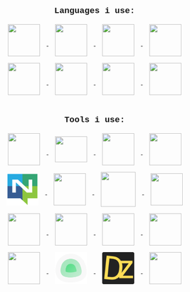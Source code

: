 ## <p  align="center" style="font-family:courier;font-size:90%" size=212px> Languages i use: </p>

<p align="center">
<a href='https://go.dev/'>
<img go align="center" style="padding-left: 15px; padding-right: 15px; padding-bottom: 15px;" width="72px" height="72px" src="https://juststickers.in/wp-content/uploads/2016/07/go-programming-language.png" /> 
</a>
<a href='https://www.python.org/'>
<img python align="center" style="padding-left: 15px; padding-right: 15px; padding-bottom: 15px;" width="72px"  height="72px" src="https://i.pinimg.com/originals/95/91/ed/9591ed82caa8d20c30db96cb7298d3a9.png" />
</a>
<a href='https://dart.dev/'>
<img dart align="center" style="padding-left: 15px; padding-right: 15px; padding-bottom: 15px;" width="72px"  height="72px" src="https://upload.wikimedia.org/wikipedia/commons/7/7e/Dart-logo.png" />
</a>
<a href='https://www.typescriptlang.org/'>
<img dart align="center" style="padding-left: 15px; padding-right: 15px; padding-bottom: 15px;" width="72px"  height="72px" src="https://upload.wikimedia.org/wikipedia/commons/thumb/4/4c/Typescript_logo_2020.svg/1024px-Typescript_logo_2020.svg.png" />
</a>
</a>
<a href='https://www.javascript.com/'>
<img dart align="center" style="padding-left: 15px; padding-right: 15px; padding-bottom: 15px;" width="72px"  height="72px" src="https://cdn.iconscout.com/icon/free/png-256/javascript-2752148-2284965.png" />
</a>
<a href='https://en.wikipedia.org/wiki/Bash_(Unix_shell)'>
<img dart align="center" style="padding-left: 15px; padding-right: 15px; padding-bottom: 15px;" width="72px"  height="72px" src="https://orion42.net/wp-content/uploads/2019/10/full_colored_dark_green42.png" />
</a>
<a href='https://ru.wikipedia.org/wiki/SQL'>
<img dart align="center" style="padding-left: 15px; padding-right: 15px; padding-bottom: 15px;" width="72px"  height="72px" src="https://cdn.iconscout.com/icon/free/png-256/markdown-3629496-3031559.png" />
</a>
<a href='https://en.wikipedia.org/wiki/Markdown'>
<img dart align="center" style="padding-left: 15px; padding-right: 15px; padding-bottom: 15px;" width="72px"  height="72px" src="https://cdn-ak.f.st-hatena.com/images/fotolife/n/nextscape_blog/20210911/20210911000000.png" />
</a>
</p>

## <p  align="center" style="font-family:courier;font-size:90%" size=212px> Tools i use: </p>

<p align="center">
<a href='https://git-scm.com/'>
<img git align="center" style="padding-left: 15px; padding-right: 15px; padding-bottom: 15px;" width="72px"  height="72px" src="https://git-scm.com/images/logos/downloads/Git-Icon-1788C.png" />
</a>
<a href='https://www.docker.com/'>
<img docker align="center" style="padding-left: 15px; padding-right: 15px; padding-bottom: 15px;" width="72px"  height="58px" src="https://iconape.com/wp-content/files/fr/370801/svg/docker-icon-logo-icon-png-svg.png" />
</a>
<a href='https://www.postgresql.org/'>
<img postgres align="center" style="padding-left: 15px; padding-right: 15px; padding-bottom: 15px;" width="72px"  height="72px" src="https://upload.wikimedia.org/wikipedia/commons/thumb/2/29/Postgresql_elephant.svg/1200px-Postgresql_elephant.svg.png" />
</a>
<a href='https://redis.io/'>
<img redis align="center" style="padding-left: 15px; padding-right: 15px; padding-bottom: 15px;" width="72px"  height="72px" src="https://camo.githubusercontent.com/4050472d0036e02ed3805e8329474f062eac6ae847ca0ac107d4889fa778711a/68747470733a2f2f6973332d73736c2e6d7a7374617469632e636f6d2f696d6167652f7468756d622f507572706c653132342f76342f31372f63642f61322f31376364613261302d623634312d633364302d336432322d3134313730346134306565662f49636f6e2e706e672f313230307836333062622e706e67" />
</a>
<a href='https://nats.io/'>
<img dgraph align="center" style="padding-left: 15px; padding-right: 15px; padding-bottom: 15px;" width="72px"  height="72px" src="https://raw.githubusercontent.com/docker-library/docs/ad703934a62fabf54452755c8486698ff6fc5cc2/nats/logo.png" />
</a>
<a href='https://swagger.io/'>
<img rest align="center" style="padding-left: 15px; padding-right: 15px; padding-bottom: 15px;" width="72px"  height="72px" src="https://upload.wikimedia.org/wikipedia/commons/a/ab/Swagger-logo.png" />
</a>
<a href='https://grpc.io/'>
<img protobuf align="center" style="padding-left: 15px; padding-right: 15px; padding-bottom: 15px;" width="78px"  height="78px" src="https://urbanonsoftware.com/assets/images/posts/grpc_in_dotnet/thumbnail2.png" />
</a>
<a href='https://flutter.dev/'>
<img flutter align="center" style="padding-left: 15px; padding-right: 15px; padding-bottom: 15px;" width="72px"  height="72px" src="https://static.tildacdn.com/tild6634-3236-4237-b765-636562373338/flutter.svg" />
</a>
<a href='https://www.tensorflow.org/'>
<img tensorflow align="center" style="padding-left: 15px; padding-right: 15px; padding-bottom: 15px;" width="72px"  height="72px" src="https://upload.wikimedia.org/wikipedia/commons/thumb/2/2d/Tensorflow_logo.svg/1200px-Tensorflow_logo.svg.png" />
</a>
<a href='https://numpy.org/'>
<img gitlab align="center" style="padding-left: 15px; padding-right: 15px; padding-bottom: 15px;" width="72px"  height="72px" src="https://seeklogo.com/images/N/numpy-logo-479C24EC79-seeklogo.com.png" />
</a>
<a href='https://pillow.readthedocs.io/en/stable/'>
<img gitlab align="center" style="padding-left: 15px; padding-right: 15px; padding-bottom: 15px;" width="72px"  height="72px" src="https://raw.githubusercontent.com/python-pillow/pillow-logo/main/pillow-logo-248x250.png" />
</a>
<a href='https://gitea.io/en-us/'>
<img gitlab align="center" style="padding-left: 15px; padding-right: 15px; padding-bottom: 15px;" width="72px"  height="72px" src="https://gitea.io/images/gitea.png" />
</a>
<a href='https://www.drone.io/'>
<img gitlab align="center" style="padding-left: 15px; padding-right: 15px; padding-bottom: 15px;" width="72px"  height="72px" src="https://images.saasworthy.com/droneio_10195_logo_1623855194_r2fzc.png" />
</a>
<a href='https://github.com/louislam/uptime-kuma'>
<img gitlab align="center" style="padding-left: 15px; padding-right: 15px; padding-bottom: 15px;" width="72px"  height="72px" src="https://github.com/louislam/uptime-kuma/raw/master/public/icon.svg" />
</a>
<a href='https://dozzle.dev/'>
<img gitlab align="center" style="padding-left: 15px; padding-right: 15px; padding-bottom: 15px;" width="72px"  height="72px" src="https://raw.githubusercontent.com/selfhosters/unRAID-CA-templates/master/templates/img/dozzle.png" />
</a>
<a href='https://squidfunk.github.io/mkdocs-material/'>
<img gitlab align="center" style="padding-left: 15px; padding-right: 15px; padding-bottom: 15px;" width="72px"  height="72px" src="https://v4.mui.com/static/logo.png" />
</a>
</p>
